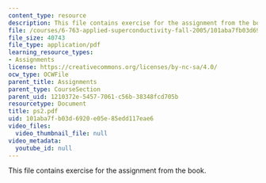 ```yaml
---
content_type: resource
description: This file contains exercise for the assignment from the book.
file: /courses/6-763-applied-superconductivity-fall-2005/101aba7fb03d6920e05e85edd117eae6_ps2.pdf
file_size: 40743
file_type: application/pdf
learning_resource_types:
- Assignments
license: https://creativecommons.org/licenses/by-nc-sa/4.0/
ocw_type: OCWFile
parent_title: Assignments
parent_type: CourseSection
parent_uid: 1210372e-5457-7061-c56b-38348fcd705b
resourcetype: Document
title: ps2.pdf
uid: 101aba7f-b03d-6920-e05e-85edd117eae6
video_files:
  video_thumbnail_file: null
video_metadata:
  youtube_id: null
---
```

This file contains exercise for the assignment from the book.